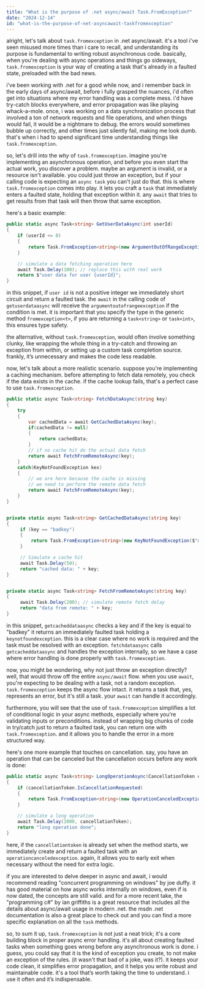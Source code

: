 ```yaml
---
title: "What is the purpose of .net async/await Task.FromException?"
date: "2024-12-14"
id: "what-is-the-purpose-of-net-asyncawait-taskfromexception"
---
```


alright, let's talk about `task.fromexception` in .net async/await. it's a tool i've seen misused more times than i care to recall, and understanding its purpose is fundamental to writing robust asynchronous code. basically, when you're dealing with async operations and things go sideways, `task.fromexception` is your way of creating a task that's already in a faulted state, preloaded with the bad news.

i've been working with .net for a good while now, and i remember back in the early days of async/await, before i fully grasped the nuances, i'd often get into situations where my error handling was a complete mess. i'd have try-catch blocks everywhere, and error propagation was like playing whack-a-mole. once, i was working on a data synchronization process that involved a ton of network requests and file operations, and when things would fail, it would be a nightmare to debug. the errors would sometimes bubble up correctly, and other times just silently fail, making me look dumb. that's when i had to spend significant time understanding things like `task.fromexception`.

so, let's drill into the *why* of `task.fromexception`. imagine you're implementing an asynchronous operation, and before you even start the actual work, you discover a problem. maybe an argument is invalid, or a resource isn't available. you could just throw an exception, but if your calling code is expecting an `async task` you can't just do that. this is where `task.fromexception` comes into play. it lets you craft a `task` that immediately enters a faulted state, holding that exception within it. any `await` that tries to get results from that task will then throw that same exception.

here's a basic example:

```csharp
public static async Task<string> GetUserDataAsync(int userId)
{
    if (userId <= 0)
    {
        return Task.FromException<string>(new ArgumentOutOfRangeException(nameof(userId), "user id must be positive."));
    }

    // simulate a data fetching operation here
    await Task.Delay(100); // replace this with real work
    return $"user data for user {userId}";
}
```

in this snippet, if `user id` is not a positive integer we immediately short circuit and return a faulted task. the `await` in the calling code of `getuserdataasync` will receive the `argumentoutofrangeexception` if the condition is met. it is important that you specify the type in the generic method `fromexception<t>`, if you are returning a `task<string>` or `task<int>`, this ensures type safety.

the alternative, without `task.fromexception`, would often involve something clunky, like wrapping the whole thing in a try-catch and throwing an exception from within, or setting up a custom task completion source. frankly, it’s unnecessary and makes the code less readable.

now, let's talk about a more realistic scenario. suppose you're implementing a caching mechanism. before attempting to fetch data remotely, you check if the data exists in the cache. if the cache lookup fails, that's a perfect case to use `task.fromexception`.

```csharp
public static async Task<string> FetchDataAsync(string key)
{
    try
    {
        var cachedData = await GetCachedDataAsync(key);
        if(cachedData != null)
        {
            return cachedData;
        }
        // if no cache hit do the actual data fetch
        return await FetchFromRemoteAsync(key);
    }
    catch(KeyNotFoundException kex)
    {
        // we are here because the cache is missing
        // we need to perform the remote data fetch
        return await FetchFromRemoteAsync(key);
    }
}


private static async Task<string> GetCachedDataAsync(string key)
{
     if (key == "badkey")
     {
         return Task.FromException<string>(new KeyNotFoundException($"no cached entry found for key: {key}"));
     }

     // Simulate a cache hit
     await Task.Delay(50);
     return "cached data: " + key;
}


private static async Task<string> FetchFromRemoteAsync(string key)
{
     await Task.Delay(200); // simulate remote fetch delay
     return "data from remote: " + key;
}
```

in this snippet, `getcacheddataasync` checks a key and if the key is equal to "badkey" it returns an immediately faulted task holding a `keynotfoundexception`. this is a clear case where no work is required and the task must be resolved with an exception. `fetchdataasync` calls `getcacheddataasync` and handles the exception internally, so we have a case where error handling is done properly with `task.fromexception`.

now, you might be wondering, why not just throw an exception directly? well, that would throw off the entire `async/await` flow. when you use `await`, you're expecting to be dealing with a task, not a random exception. `task.fromexception` keeps the async flow intact. it returns a task that, yes, represents an error, but it's still a task. your `await` can handle it accordingly.

furthermore, you will see that the use of `task.fromexception` simplifies a lot of conditional logic in your async methods, especially where you're validating inputs or preconditions. instead of wrapping big chunks of code in try/catch just to return a faulted task, you can return one with `task.fromexception`. and it allows you to handle the error in a more structured way.

here's one more example that touches on cancellation. say, you have an operation that can be canceled but the cancellation occurs before any work is done:

```csharp
public static async Task<string> LongOperationAsync(CancellationToken cancellationToken)
{
    if (cancellationToken.IsCancellationRequested)
    {
        return Task.FromException<string>(new OperationCanceledException(cancellationToken));
    }

    // simulate a long operation
    await Task.Delay(2000, cancellationToken);
    return "long operation done";
}
```

here, if the `cancellationtoken` is already set when the method starts, we immediately create and return a faulted task with an `operationcanceledexception`. again, it allows you to early exit when necessary without the need for extra logic.

if you are interested to delve deeper in async and await, i would recommend reading "concurrent programming on windows" by joe duffy. it has good material on how async works internally on windows, even if is now dated, the concepts are still valid. and for a more recent take, the "programming c#" by ian griffiths is a great resource that includes all the details about async/await usage in modern .net. the msdn .net documentation is also a great place to check out and you can find a more specific explanation on all the `task` methods.

so, to sum it up, `task.fromexception` is not just a neat trick; it's a core building block in proper async error handling. it's all about creating faulted tasks when something goes wrong before any asynchronous work is done. i guess, you could say that it is the kind of exception you create, to not make an exception of the rules. (it wasn't that bad of a joke, was it?). it keeps your code clean, it simplifies error propagation, and it helps you write robust and maintainable code. it's a tool that’s worth taking the time to understand. i use it often and it’s indispensable.
